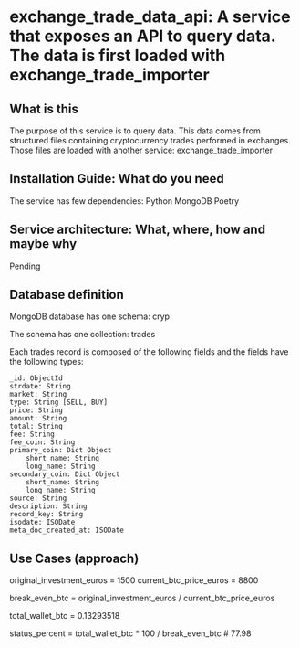 # exchange_trade_data_api: A service that exposes an API to query data. The data is first loaded with exchange_trade_importer

## What is this

The purpose of this service is to query data.
This data comes from structured files containing cryptocurrency trades performed in exchanges.
Those files are loaded with another service: exchange_trade_importer

## Installation Guide: What do you need

The service has few dependencies:
Python
MongoDB
Poetry

## Service architecture: What, where, how and maybe why

Pending

## Database definition

MongoDB database has one schema: cryp

The schema has one collection: trades

Each trades record is composed of the following fields and the fields have the following types:

    _id: ObjectId
    strdate: String
    market: String 
    type: String [SELL, BUY]
    price: String
    amount: String
    total: String
    fee: String
    fee_coin: String
    primary_coin: Dict Object
        short_name: String
        long_name: String
    secondary_coin: Dict Object
        short_name: String
        long_name: String
    source: String
    description: String
    record_key: String
    isodate: ISODate
    meta_doc_created_at: ISODate


## Use Cases (approach)

original_investment_euros = 1500
current_btc_price_euros = 8800

break_even_btc = original_investment_euros / current_btc_price_euros

total_wallet_btc = 0.13293518

status_percent = total_wallet_btc * 100 / break_even_btc  # 77.98
